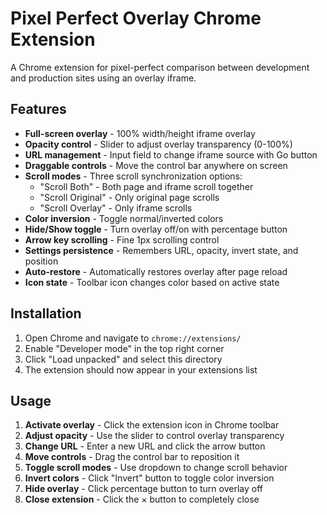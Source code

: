 # Pixel Perfect Overlay Chrome Extension

A Chrome extension for pixel-perfect comparison between development and production sites using an overlay iframe.

## Features

- **Full-screen overlay** - 100% width/height iframe overlay
- **Opacity control** - Slider to adjust overlay transparency (0-100%)
- **URL management** - Input field to change iframe source with Go button
- **Draggable controls** - Move the control bar anywhere on screen
- **Scroll modes** - Three scroll synchronization options:
  - "Scroll Both" - Both page and iframe scroll together
  - "Scroll Original" - Only original page scrolls
  - "Scroll Overlay" - Only iframe scrolls
- **Color inversion** - Toggle normal/inverted colors
- **Hide/Show toggle** - Turn overlay off/on with percentage button
- **Arrow key scrolling** - Fine 1px scrolling control
- **Settings persistence** - Remembers URL, opacity, invert state, and position
- **Auto-restore** - Automatically restores overlay after page reload
- **Icon state** - Toolbar icon changes color based on active state

## Installation

1. Open Chrome and navigate to `chrome://extensions/`
2. Enable "Developer mode" in the top right corner
3. Click "Load unpacked" and select this directory
4. The extension should now appear in your extensions list

## Usage

1. **Activate overlay** - Click the extension icon in Chrome toolbar
2. **Adjust opacity** - Use the slider to control overlay transparency
3. **Change URL** - Enter a new URL and click the arrow button
4. **Move controls** - Drag the control bar to reposition it
5. **Toggle scroll modes** - Use dropdown to change scroll behavior
6. **Invert colors** - Click "Invert" button to toggle color inversion
7. **Hide overlay** - Click percentage button to turn overlay off
8. **Close extension** - Click the × button to completely close
